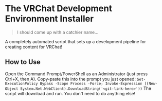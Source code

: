 # The VRChat Development Environment Installer
> I should come up with a catchier name...

A completely automated script that sets up a development pipeline for creating content for VRChat!

## How to Use
Open the Command Prompt/PowerShell as an Administrator (just press Ctrl+X, then A).
Copy-paste this into the prompt you just opened:
`Set-ExecutionPolicy Bypass -Scope Process -Force; Invoke-Expression ((New-Object System.Net.WebClient).DownloadString('<git-link-here>'))`
The script will download and run. You don't need to do anything else!